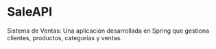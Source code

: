 # SaleAPI

Sistema de Ventas: Una aplicación desarrollada en Spring que gestiona clientes, productos, categorías y ventas.
